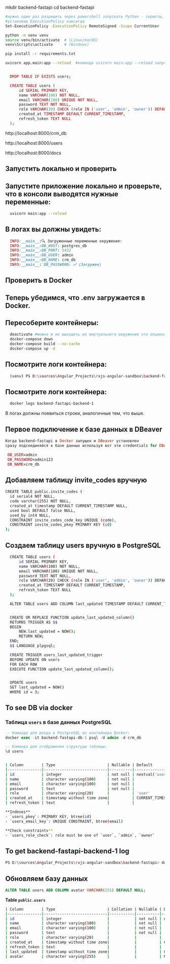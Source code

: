 mkdir backend-fastapi
cd backend-fastapi

```bash
#нужно один раз разрешить через powershell запускать Python - скрипты,
#yстановив ExecutionPolicy навсегда
Set-ExecutionPolicy -ExecutionPolicy RemoteSigned -Scope CurrentUser

python -m venv venv
source venv/bin/activate  # (Linux/macOS)
venv\Scripts\activate     # (Windows)

pip install -r requirements.txt

uvicorn app.main:app --reload  #команда uvicorn main:app --reload запускает бэкенд локально (без Docker)
```


```ruby

  DROP TABLE IF EXISTS users;

  CREATE TABLE users (
      id SERIAL PRIMARY KEY,
      name VARCHAR(100) NOT NULL,
      email VARCHAR(100) UNIQUE NOT NULL,
      password TEXT NOT NULL,
      role VARCHAR(20) CHECK (role IN ('user', 'admin', 'owner')) DEFAULT 'user',
      created_at TIMESTAMP DEFAULT CURRENT_TIMESTAMP,
      refresh_token TEXT NULL
  );

```

http://localhost:8000/crm_db

http://localhost:8000/users

http://localhost:8000/docs


## Запустить локально и проверить
## Запустите приложение локально и проверьте, что в консоли выводятся нужные переменные:

```bash
  uvicorn main:app --reload
```
## В логах вы должны увидеть:

```ruby
  INFO:__main__:🔍 Загруженные переменные окружения:
  INFO:__main__:DB_HOST: postgres_db
  INFO:__main__:DB_PORT: 5432
  INFO:__main__:DB_USER: admin
  INFO:__main__:DB_NAME: crm_db
  INFO:__main__:`DB_PASSWORD: ✅ (Загружен)
```


## Проверить в Docker
## Теперь убедимся, что .env загружается в Docker.

## Пересоберите контейнеры:

```bash
  deactivate #можно и не выходить из виртуального окружения это опционально и сразу запускать из (venv) ниже следующие # #команды
  docker-compose down
  docker-compose build --no-cache
  docker-compose up -d
```
## Посмотрите логи контейнера:
```bash
  (venv) PS D:\sources\Angular_Projects\rxjs-angular-sandbox\backend-fastapi> docker-compose up --build
```
## Посмотрите логи контейнера:

```bash
  docker logs backend-fastapi-backend-1

```
  В логах должны появиться строки, аналогичные тем, что выше.

  ## Первое подключение к базе данных в DBeaver
  ```ruby
  Kогда backend-fastapi в Docker запущен и DBeaver установлен
  сразу подсоединяйся к базе данных используя вот эти credentials for DBeaver connection:

   DB_USER=admin
   DB_PASSWORD=admin123
   DB_NAME=crm_db
```


  ## Добавляем таблицу invite_codes вручную
  ```bash
  CREATE TABLE public.invite_codes (
	id serial4 NOT NULL,
	code varchar(255) NOT NULL,
	created_at timestamp DEFAULT CURRENT_TIMESTAMP NULL,
	used bool DEFAULT false NULL,
	used_by int4 NULL,
	CONSTRAINT invite_codes_code_key UNIQUE (code),
	CONSTRAINT invite_codes_pkey PRIMARY KEY (id)
);
```




  ## Создаем таблицу users вручную в PostgreSQL

```bash
  CREATE TABLE users (
      id SERIAL PRIMARY KEY,
      name VARCHAR(100) NOT NULL,
      email VARCHAR(100) UNIQUE NOT NULL,
      password TEXT NOT NULL,
      role VARCHAR(20) CHECK (role IN ('user', 'admin', 'owner')) DEFAULT 'user',
      created_at TIMESTAMP DEFAULT CURRENT_TIMESTAMP,
      refresh_token TEXT NULL
  );

  ALTER TABLE users ADD COLUMN last_updated TIMESTAMP DEFAULT CURRENT_TIMESTAMP;


  CREATE OR REPLACE FUNCTION update_last_updated_column()
  RETURNS TRIGGER AS $$
  BEGIN
      NEW.last_updated = NOW();
      RETURN NEW;
  END;
  $$ LANGUAGE plpgsql;

  CREATE TRIGGER users_last_updated_trigger
  BEFORE UPDATE ON users
  FOR EACH ROW
  EXECUTE FUNCTION update_last_updated_column();


  UPDATE users
  SET last_updated = NOW()
  WHERE id = 3;

```



## To see DB via docker
### Таблица `users` в базе данных PostgreSQL

```sql
-- Команда для входа в PostgreSQL из контейнера Docker:
docker exec -it backend-fastapi-db-1 psql -U admin -d crm_db

-- Команда для отображения структуры таблицы:
\d users
```

```bash

| Column        | Type                       | Nullable | Default                            |
|---------------|----------------------------|----------|-------------------------------------|
| id            | integer                    | not null | nextval('users_id_seq'::regclass)  |
| name          | character varying(100)     | not null |                                     |
| email         | character varying(100)     | not null |                                     |
| password      | text                       | not null |                                     |
| role          | character varying(20)      |          | 'user'                              |
| created_at    | timestamp without time zone|          | CURRENT_TIMESTAMP                   |
| refresh_token | text                       |          |                                     |

**Indexes**
- `users_pkey`: PRIMARY KEY, btree(id)
- `users_email_key`: UNIQUE CONSTRAINT, btree(email)

**Check constraints**
- `users_role_check`: role must be one of `user`, `admin`, `owner`
```


  ## To get backend-fastapi-backend-1 log
  ```bash
  PS D:\sources\Angular_Projects\rxjs-angular-sandbox\backend-fastapi> docker logs backend-fastapi-backend-1
```

## Обновляем базу данных
```sql
ALTER TABLE users ADD COLUMN avatar VARCHAR(255) DEFAULT NULL;
```

**Table `public.users`**

```bash
| Column        | Type                       | Collation | Nullable | Default                                |
|---------------|----------------------------|-----------|----------|----------------------------------------|
| id            | integer                    |           | not null | nextval('users_id_seq'::regclass)      |
| name          | character varying(100)     |           | not null |                                        |
| email         | character varying(100)     |           | not null |                                        |
| password      | text                       |           | not null |                                        |
| role          | character varying(20)      |           |          | 'user'::character varying              |
| created_at    | timestamp without time zone|           |          | CURRENT_TIMESTAMP                      |
| refresh_token | text                       |           |          |                                        |
| last_updated  | timestamp without time zone|           |          | CURRENT_TIMESTAMP                      |
| avatar        | character varying(255)     |           |          | NULL::character varying                |
```